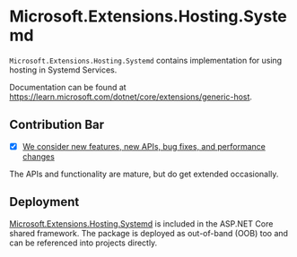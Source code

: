 # Microsoft.Extensions.Hosting.Systemd

`Microsoft.Extensions.Hosting.Systemd` contains implementation for using hosting in Systemd Services.

Documentation can be found at https://learn.microsoft.com/dotnet/core/extensions/generic-host.

## Contribution Bar
- [x] [We consider new features, new APIs, bug fixes, and performance changes](https://github.com/dotnet/runtime/tree/main/src/libraries#contribution-bar)

The APIs and functionality are mature, but do get extended occasionally.

## Deployment
[Microsoft.Extensions.Hosting.Systemd](https://www.nuget.org/packages/Microsoft.Extensions.Hosting.Systemd) is included in the ASP.NET Core shared framework. The package is deployed as out-of-band (OOB) too and can be referenced into projects directly.
